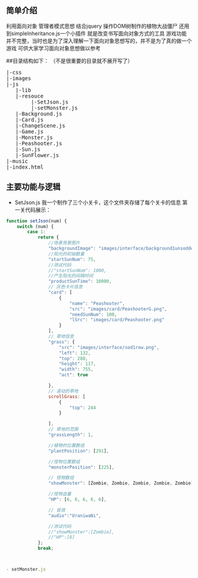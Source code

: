## 简单介绍 
利用面向对象 管理者模式思想  结合jquery 操作DOM树制作的植物大战僵尸
还用到simpleInheritance.js一个小插件 就是改变书写面向对象方式的工具
游戏功能并不完整，当时也是为了深入理解一下面向对象思想写的，并不是为了真的做一个游戏
可供大家学习面向对象思想做以参考

##目录结构如下：
（不是很重要的目录就不展开写了）
<pre>
|-css 
|-images
|-js  
   |-lib
   |-resouce
        |-SetJson.js
        |-setMonster.js
   |-Background.js
   |-Card.js
   |-ChangeScene.js
   |-Game.js
   |-Monster.js
   |-Peashooter.js
   |-Sun.js
   |-SunFlower.js
|-music
|-index.html   
</pre>

## 主要功能与逻辑
- SetJson.js 
    我一个制作了三个小关卡，这个文件夹存储了每个关卡的信息
    第一关代码展示：
```javascript
function setJson(num) {
    switch (num) {
        case 1:
            return {
                //场景背景图片
                "backgroundImage": "images/interface/background1unsodded.jpg",
                //阳光的初始数量
                "startSunNum": 75,
                //测试代码
                //"startSunNum": 1000,
                //产生阳光的间隔时间
                "productSunTime": 10000,
                // 灰色卡片信息
                "card": [
                    {
                        "name": "Peashooter",
                        "src": "images/card/PeashooterG.png",
                        "needSunNum": 100,
                        "lSrc": "images/card/Peashooter.png"
                    }
                ],
                // 草地信息
                "grass": {
                    "src": "images/interface/sod1row.png",
                    "left": 132,
                    "top": 280,
                    "height": 117,
                    "width": 755,
                    "act": true

                },
                // 滚动的草地
                scrollGrass: [
                    {
                        "top": 244
                    }

                ],
                // 草地的范围
                "grassLength": 1,

                //植物的位置数组
                "plantPosition": [291],

                //怪物位置数组
                "monsterPosition": [225],

                // 怪物数组
                "showMonster": [Zombie, Zombie, Zombie, Zombie, Zombie],

                //怪物血量
                "HP": [6, 6, 6, 6, 6],

                // 音效
                "audio":"UraniwaNi",

                //测试代码
                //"showMonster":[Zombie],
                //"HP":[6]
            };
            break;         



- setMonster.js
